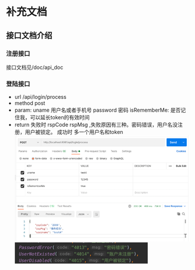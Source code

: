 # 补充文档 

## 接口文档介绍     

### 注册接口         
接口文档见/doc/api_doc    
  
### 登陆接口
* url /api/login/process
* method post
* param: uname 用户名或者手机号   password  密码    isRememberMe: 是否记住我，可以延长token的有效时间
* return  失败时 rspCode rspMsg ,失败原因有三种。密码错误，用户名没注册，用户被锁定。 成功时 多一个用户名和token
![postman范例](.README_images/dcfb6a08.png)        
  ![错误返回](.README_images/a2a09274.png)
  
